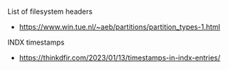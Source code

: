 List of filesystem headers
- https://www.win.tue.nl/~aeb/partitions/partition_types-1.html

INDX timestamps
- https://thinkdfir.com/2023/01/13/timestamps-in-indx-entries/
